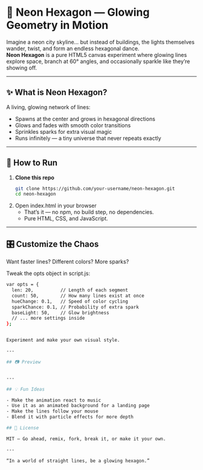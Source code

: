 # 🌌 Neon Hexagon — Glowing Geometry in Motion

Imagine a neon city skyline… but instead of buildings, the lights themselves wander, twist, and form an endless hexagonal dance.  
**Neon Hexagon** is a pure HTML5 canvas experiment where glowing lines explore space, branch at 60° angles, and occasionally sparkle like they’re showing off.

---

## ✨ What is Neon Hexagon?
A living, glowing network of lines:
- Spawns at the center and grows in hexagonal directions
- Glows and fades with smooth color transitions
- Sprinkles sparks for extra visual magic
- Runs infinitely — a tiny universe that never repeats exactly

---

## 🚀 How to Run

1. **Clone this repo**
   ```bash
   git clone https://github.com/your-username/neon-hexagon.git
   cd neon-hexagon

2. Open index.html in your browser
   - That’s it — no npm, no build step, no dependencies.
   - Pure HTML, CSS, and JavaScript.

---

## 🎛 Customize the Chaos

Want faster lines? Different colors? More sparks?

Tweak the opts object in script.js:

```bash
var opts = {
  len: 20,          // Length of each segment
  count: 50,        // How many lines exist at once
  hueChange: 0.1,   // Speed of color cycling
  sparkChance: 0.1, // Probability of extra spark
  baseLight: 50,    // Glow brightness
  // ... more settings inside
};


Experiment and make your own visual style.

---

## 📷 Preview


---

## 💡 Fun Ideas

- Make the animation react to music
- Use it as an animated background for a landing page
- Make the lines follow your mouse
- Blend it with particle effects for more depth

## 📜 License

MIT — Go ahead, remix, fork, break it, or make it your own.

---

“In a world of straight lines, be a glowing hexagon.”
